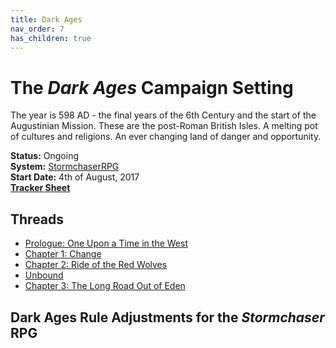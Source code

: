 ```yaml
---
title: Dark Ages
nav_order: 7
has_children: true
---
```


# The *Dark Ages* Campaign Setting
The year is 598 AD - the final years of the 6th Century and the start of the Augustinian Mission. These are the post-Roman British Isles. A melting pot of cultures and religions. An ever changing land of danger and opportunity.

**Status:** Ongoing<br>
**System:** [StormchaserRPG](https://stormchaserroleplaying.com/stormchaserRPG/)<br>
**Start Date:** 4th of August, 2017<br>
[**Tracker Sheet**](https://docs.google.com/spreadsheets/d/1ohznZ9R9co3HiR-wGMZclO5ePocoXKEibz25TL-iPoE/edit#gid=680984753)<br>

## Threads
- [Prologue: One Upon a  Time in the West](https://paizo.com/campaigns/DarkAges/gameplay)
- [Chapter 1: Change](https://app.roll20.net/forum/post/6708877/chapter-1-change/?pagenum=1)
- [Chapter 2: Ride of the Red Wolves](https://app.roll20.net/forum/post/8103227/chapter-2-ride-of-the-red-wolves/?pagenum=1)
- [Unbound](https://app.roll20.net/forum/post/8597193/unbound/?pagenum=1)
- [Chapter 3: The Long Road Out of Eden](https://app.roll20.net/forum/post/10511668/chapter-3-the-long-road-out-of-eden/?pagenum=1)

## Dark Ages Rule Adjustments for the *Stormchaser* RPG